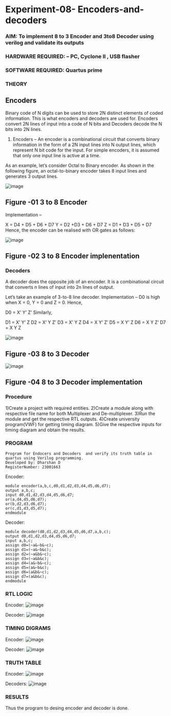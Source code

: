 # Experiment-08- Encoders-and-decoders 
### AIM: To implement 8 to 3 Encoder and  3to8 Decoder using verilog and validate its outputs
### HARDWARE REQUIRED:  – PC, Cyclone II , USB flasher
### SOFTWARE REQUIRED:   Quartus prime
### THEORY 

## Encoders
Binary code of N digits can be used to store 2N distinct elements of coded information. This is what encoders and decoders are used for. Encoders convert 2N lines of input into a code of N bits and Decoders decode the N bits into 2N lines.

1. Encoders –
An encoder is a combinational circuit that converts binary information in the form of a 2N input lines into N output lines, which represent N bit code for the input. For simple encoders, it is assumed that only one input line is active at a time.

As an example, let’s consider Octal to Binary encoder. As shown in the following figure, an octal-to-binary encoder takes 8 input lines and generates 3 output lines.

![image](https://user-images.githubusercontent.com/36288975/171543588-bc0746df-a173-4b35-989e-5fb7d385fe8a.png)
## Figure -01 3 to 8 Encoder 


Implementation –

X = D4 + D5 + D6 + D7
Y = D2 +D3 + D6 + D7
Z = D1 + D3 + D5 + D7 
Hence, the encoder can be realised with OR gates as follows:


![image](https://user-images.githubusercontent.com/36288975/171543740-68403b82-aa93-4c98-9343-f32b14885a2e.png)
## Figure -02 3 to 8 Encoder implenentation 

 ### Decoders 
A decoder does the opposite job of an encoder. It is a combinational circuit that converts n lines of input into 2n lines of output.

Let’s take an example of 3-to-8 line decoder.
Implementation –
D0 is high when X = 0, Y = 0 and Z = 0. Hence,

D0 = X’ Y’ Z’ 
Similarly,

D1 = X’ Y’ Z
D2 = X’ Y Z’
D3 = X’ Y Z
D4 = X Y’ Z’
D5 = X Y’ Z
D6 = X Y Z’
D7 = X Y Z 


![image](https://user-images.githubusercontent.com/36288975/171543978-ee2d0671-2846-40a1-8705-507fd6287a49.png)
## Figure -03 8 to 3 Decoder 



![image](https://user-images.githubusercontent.com/36288975/171543866-5a6eace6-8683-49d7-9c4f-a7cb30ec3035.png)
## Figure -04 8 to 3 Decoder implementation 

### Procedure
1)Create a project with required entities.
2)Create a module along with respective file name for both Multiplexer and De-multiplexer.
3)Run the module and get the respective RTL outputs.
4)Create university program(VWF) for getting timing diagram.
5)Give the respective inputs for timing diagram and obtain the results.


### PROGRAM 
```
Program for Endocers and Decoders  and verify its truth table in quartus using Verilog programming.
Developed by: Dharshan D
RegisterNumber: 23001663 
```
Encoder:
```
module encoder(a,b,c,d0,d1,d2,d3,d4,d5,d6,d7);
output a,b,c;
input d0,d1,d2,d3,d4,d5,d6,d7;
or(a,d4,d5,d6,d7);
or(b,d2,d3,d6,d7);
or(c,d1,d3,d5,d7);
endmodule
```
Decoder:
```
module decoder(d0,d1,d2,d3,d4,d5,d6,d7,a,b,c);
output d0,d1,d2,d3,d4,d5,d6,d7;
input a,b,c;
assign d0=(~a&~b&~c);
assign d1=(~a&~b&c);
assign d2=(~a&b&~c);
assign d3=(~a&b&c);
assign d4=(a&~b&~c);
assign d5=(a&~b&c);
assign d6=(a&b&~c);
assign d7=(a&b&c);
endmodule
```





### RTL LOGIC  
Encoder:
![image](https://github.com/dharshan7200/Experiment-08-Encoders-and-decoders-/assets/138850116/2b1095f6-c4d4-4bb2-b257-21d963a63e99)

Decoder:
![image](https://github.com/dharshan7200/Experiment-08-Encoders-and-decoders-/assets/138850116/351e0d9e-53f4-4ba2-ada5-a7ffa48092e8)




### TIMING DIGRAMS  
Encoder:
![image](https://github.com/dharshan7200/Experiment-08-Encoders-and-decoders-/assets/138850116/bcae769b-5109-4db7-8b81-ab4652c29af0)

Decoder:
![image](https://github.com/dharshan7200/Experiment-08-Encoders-and-decoders-/assets/138850116/c0299cf1-ca9e-4dd4-a792-b902582688ca)





### TRUTH TABLE 
Encoder:
![image](https://github.com/dharshan7200/Experiment-08-Encoders-and-decoders-/assets/138850116/1ac63bff-d1c9-4b78-beb7-fcf5e983a7ed)

Decoders:
![image](https://github.com/dharshan7200/Experiment-08-Encoders-and-decoders-/assets/138850116/0abe6f6d-d0b4-4b43-9615-3dc9f2e8ac44)





### RESULTS 
Thus the program to desing encoder and decoder is done.
